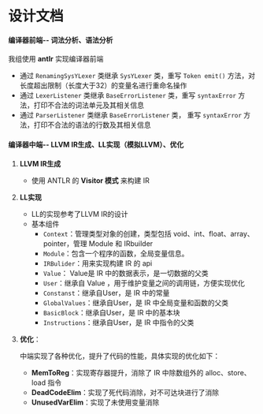 # 设计文档

#### 编译器前端-- 词法分析、语法分析

我组使用 **antlr** 实现编译器前端

- 通过 `RenamingSysYLexer` 类继承 `SysYLexer` 类，重写 `Token emit()` 方法，对长度超出限制（长度大于32）的变量名进行重命名操作
- 通过 `LexerListener` 类继承 `BaseErrorListener` 类，重写 `syntaxError` 方法，打印不合法的词法单元及其相关信息
- 通过 `ParserListener` 类继承 `BaseErrorListener` 类， 重写 `syntaxError` 方法，打印不合法的语法的行数及其相关信息

#### 编译器中端-- LLVM IR生成、LL实现（模拟LLVM）、优化

1. **LLVM IR生成**
   - 使用 ANTLR 的 **Visitor 模式** 来构建 IR

2. **LL实现**
   - LL的实现参考了LLVM IR的设计
   - 基本组件
     - `Context`：管理类型对象的创建，类型包括 void、int、float、array、pointer，管理 Module 和 IRbuilder
     - `Module`：包含一个程序的函数，全局变量信息。
     - `IRBulider`：用来实现构建 IR 的 api
     - `Value`： Value是 IR 中的数据表示，是一切数据的父类
     - `User`：继承自 Value ，用于维护变量之间的调用链，方便实现优化
     - `Constanst`：继承自User，是 IR 中的常量
     - `GlobalValues`：继承自User，是 IR 中全局变量和函数的父类
     - `BasicBlock`：继承自User，是 IR 中的基本块
     - `Instructions`：继承自User，是 IR 中指令的父类

3. **优化**：

   中端实现了各种优化，提升了代码的性能，具体实现的优化如下：

   - **MemToReg**：实现寄存器提升，消除了 IR 中除数组外的 alloc、store、load 指令
   - **DeadCodeElim**：实现了死代码消除，对不可达块进行了消除
   - **UnusedVarElim**：实现了未使用变量消除
